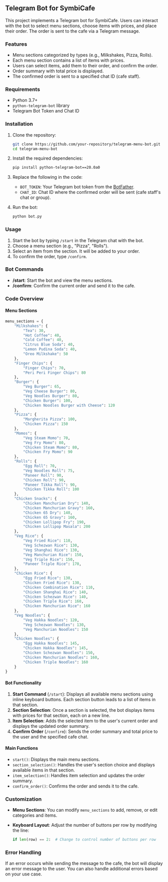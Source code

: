 ## Telegram Bot for SymbiCafe

This project implements a Telegram bot for SymbiCafe. Users can interact with the bot to select menu sections, choose items with prices, and place their order. The order is sent to the cafe via a Telegram message.

### Features

- Menu sections categorized by types (e.g., Milkshakes, Pizza, Rolls).
- Each menu section contains a list of items with prices.
- Users can select items, add them to their order, and confirm the order.
- Order summary with total price is displayed.
- The confirmed order is sent to a specified chat ID (cafe staff).

### Requirements

- Python 3.7+
- `python-telegram-bot` library
- Telegram Bot Token and Chat ID

### Installation

1. Clone the repository:

   ```bash
   git clone https://github.com/your-repository/telegram-menu-bot.git
   cd telegram-menu-bot
   ```

2. Install the required dependencies:

   ```bash
   pip install python-telegram-bot==20.0a0
   ```

3. Replace the following in the code:

   - `BOT_TOKEN`: Your Telegram bot token from the [BotFather](https://core.telegram.org/bots#botfather).
   - `CHAT_ID`: Chat ID where the confirmed order will be sent (cafe staff's chat or group).

4. Run the bot:

   ```bash
   python bot.py
   ```

### Usage

1. Start the bot by typing `/start` in the Telegram chat with the bot.
2. Choose a menu section (e.g., "Pizza", "Rolls").
3. Select an item from the section. It will be added to your order.
4. To confirm the order, type `/confirm`.

### Bot Commands

- **/start**: Start the bot and view the menu sections.
- **/confirm**: Confirm the current order and send it to the cafe.

### Code Overview

#### Menu Sections

```python
menu_sections = {
    "Milkshakes": {
        "Tea": 30,
        "Hot Coffee": 40,
        "Cold Coffee": 40,
        "Citrus Blue Soda": 40,
        "Lemon Pudina Soda": 40,
        "Oreo Milkshake": 50
    },
    "Finger Chips": {
        "Finger Chips": 70,
        "Peri Peri Finger Chips": 80
    },
    "Burger": {
        "Veg Burger": 65,
        "Veg Cheese Burger": 80,
        "Veg Noodles Burger": 80,
        "Chicken Burger": 100,
        "Chicken Noodles Burger with Cheese": 120
    },
    "Pizza": {
        "Margherita Pizza": 100,
        "Chicken Pizza": 150
    },
    "Momos": {
        "Veg Steam Momo": 70,
        "Veg Fry Momo": 80,
        "Chicken Steam Momo": 80,
        "Chicken Fry Momo": 90
    },
    "Rolls": {
        "Egg Roll": 70,
        "Veg Noodles Roll": 75,
        "Paneer Roll": 90,
        "Chicken Roll": 90,
        "Paneer Tikka Roll": 90,
        "Chicken Tikka Roll": 100
    },
    "Chicken Snacks": {
        "Chicken Manchurian Dry": 140,
        "Chicken Manchurian Gravy": 160,
        "Chicken 65 Dry": 140,
        "Chicken 65 Gravy": 160,
        "Chicken Lollipop Fry": 190,
        "Chicken Lollipop Masala": 200
    },
    "Veg Rice": {
        "Veg Fried Rice": 110,
        "Veg Schezwan Rice": 130,
        "Veg Shanghai Rice": 130,
        "Veg Manchurian Rice": 150,
        "Veg Triple Rice": 150,
        "Paneer Triple Rice": 170,
    },
    "Chicken Rice": {
        "Egg Fried Rice": 130,
        "Chicken Fried Rice": 130,
        "Chicken Combination Rice": 110,
        "Chicken Shanghai Rice": 140,
        "Chicken Schezwan Rice": 140,
        "Chicken Triple Rice": 160,
        "Chicken Manchurian Rice": 160
    },
    "Veg Noodles": {
        "Veg Hakka Noodles": 120,
        "Veg Schezwan Noodles": 130,
        "Veg Manchurian Noodles": 150
    },
    "Chicken Noodles": {
        "Egg Hakka Noodles": 145,
        "Chicken Hakka Noodles": 145,
        "Chicken Schezwan Noodles": 150,
        "Chicken Manchurian Noodles": 160,
        "Chicken Triple Noodles": 160
    }
}
```

#### Bot Functionality

1. **Start Command** (`/start`): Displays all available menu sections using inline keyboard buttons. Each section button leads to a list of items in that section.
2. **Section Selection**: Once a section is selected, the bot displays items with prices for that section, each on a new line.
3. **Item Selection**: Adds the selected item to the user's current order and displays the updated order summary.
4. **Confirm Order** (`/confirm`): Sends the order summary and total price to the user and the specified cafe chat.

#### Main Functions

- `start()`: Displays the main menu sections.
- `section_selection()`: Handles the user's section choice and displays available items in that section.
- `item_selection()`: Handles item selection and updates the order summary.
- `confirm_order()`: Confirms the order and sends it to the cafe.

### Customization

- **Menu Sections**: You can modify `menu_sections` to add, remove, or edit categories and items.
- **Keyboard Layout**: Adjust the number of buttons per row by modifying the line:

  ```python
  if len(row) == 2:  # Change to control number of buttons per row
  ```

### Error Handling

If an error occurs while sending the message to the cafe, the bot will display an error message to the user. You can also handle additional errors based on your use case.